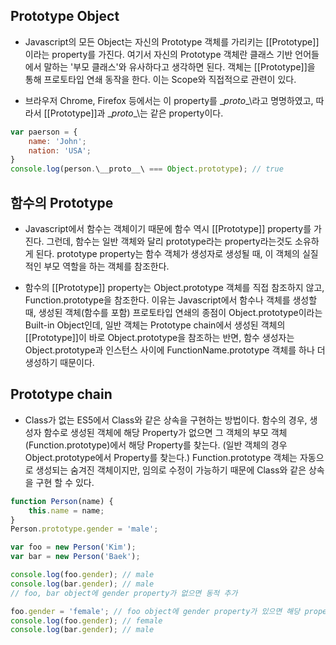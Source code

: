 ## Prototype Object
- Javascript의 모든 Object는 자신의 Prototype 객체를 가리키는 [[Prototype]]이라는 property를 가진다.
여기서 자신의 Prototype 객체란 클래스 기반 언어들에서 말하는 '부모 클래스'와 유사하다고 생각하면 된다.
객체는 [[Prototype]]을 통해 프로토타입 연쇄 동작을 한다. 이는 Scope와 직접적으로 관련이 있다.

* 브라우저 Chrome, Firefox 등에서는 이 property를 \__proto__\라고 명명하였고,  따라서 [[Prototype]]과 \__proto__\는 같은 property이다.

``` javascript
var paerson = {
    name: 'John';
    nation: 'USA';
}
console.log(person.\__proto__\ === Object.prototype); // true
```

## 함수의 Prototype
- Javascript에서 함수는 객체이기 때문에 함수 역시 [[Prototype]] property를 가진다.
그런데, 함수는 일반 객체와 달리 prototype라는 property라는것도 소유하게 된다.
prototype property는 함수 객체가 생성자로 생성될 때, 이 객체의 실질적인 부모 역할을 하는 객체를 참조한다.

- 함수의 [[Prototype]] property는 Object.prototype 객체를 직접 참조하지 않고, Function.prototype을 참조한다.
이유는 Javascript에서 함수나 객체를 생성할 때, 생성된 객체(함수를 포함) 프로토타입 연쇄의 종점이 Object.prototype이라는 Built-in Object인데, 일반 객체는 Prototype chain에서 생성된 객체의[[Prototype]]이 바로 Object.prototype을 참조하는 반면, 함수 생성자는 Object.prototype과 인스턴스 사이에 FunctionName.prototype 객체를 하나 더 생성하기 때문이다. 

## Prototype chain
- Class가 없는 ES5에서 Class와 같은 상속을 구현하는 방법이다.
함수의 경우, 생성자 함수로 생성된 객체에 해당 Property가 없으면 그 객체의 부모 객체(Function.prototype)에서 해당 Property를 찾는다. (일반 객체의 경우 Object.prototype에서 Property를 찾는다.)
Function.prototype 객체는 자동으로 생성되는 숨겨진 객체이지만, 임의로 수정이 가능하기 때문에 Class와 같은 상속을 구현 할 수 있다.
``` javascript
function Person(name) {
    this.name = name;
}
Person.prototype.gender = 'male';

var foo = new Person('Kim');
var bar = new Person('Baek');

console.log(foo.gender); // male
console.log(bar.gender); // male
// foo, bar object에 gender property가 없으면 동적 추가

foo.gender = 'female'; // foo object에 gender property가 있으면 해당 property에 값 할당
console.log(foo.gender); // female
console.log(bar.gender); // male
```